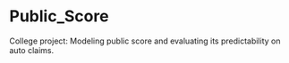 # Public_Score
College project: Modeling public score and evaluating its predictability on auto claims.
